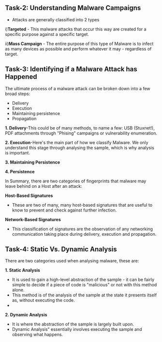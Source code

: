 ## Task-2: Understanding Malware Campaigns

- Attacks are generally classified into 2 types

i)**Targeted** - This malware attacks that occur this way are created for a specific purpose against a specific target. 

ii)**Mass Campaign** -  The entire purpose of this type of Malware is to infect as many devices as possible and perform whatever it may - regardless of target.
## Task-3: Identifying if a Malware Attack has Happened

The ultimate process of a malware attack can be broken down into a few broad steps:

- Delivery
- Execution
- Maintaining persistence 
- Propagation 

 **1. Delivery**-This could be of many methods, to name a few: USB (Stuxnet!), PDF attachments through "Phising" campaigns or vulnerability enumeration.

**2. Execution**-Here's the main part of how we classify Malware. We only understand this stage through analysing the sample, which is why analysis is important.

**3. Maintaining Persistence**

**4. Persistence**

In Summary, there are two categories of fingerprints that malware may leave behind on a Host after an attack:

**Host-Based Signatures**
-  These are two of many, many host-based signatures that are useful to know to prevent and check against further infection.

**Network-Based Signatures**
- This classification of signatures are the observation of any networking communication taking place during delivery, execution and propagation.

## Task-4: Static Vs. Dynamic Analysis
There are two categories used when analysing malware, these are:

**1. Static Analysis**
- It is used to gain a high-level abstraction of the sample - it can be fairly simple to decide if a piece of code is "malicious" or not with this method alone.
- This method is of the analysis of the sample at the state it presents itself as, without executing the code.
- 

**2. Dynamic Analysis**
-  It is where the abstraction of the sample is largely built upon. 
-  Dynamic Analysis" essentially involves executing the sample and observing what happens. 
